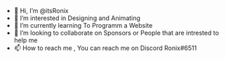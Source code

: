- 👋 Hi, I’m @itsRonix
- 👀 I’m interested in Designing and Animating
- 🌱 I’m currently learning To Programm a Website
- 💞️ I’m looking to collaborate on Sponsors or People that are intrested to help me
- 📫 How to reach me , You can reach me on Discord Ronix#6511

<!---
itsRonix/itsRonix is a ✨ special ✨ repository because its `README.md` (this file) appears on your GitHub profile.
You can click the Preview link to take a look at your changes.
--->

